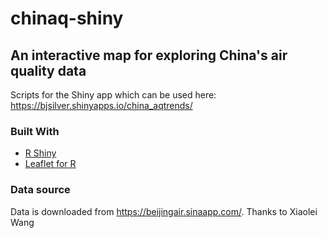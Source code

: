 # chinaq-shiny
## An interactive map for exploring China's air quality data

Scripts for the Shiny app which can be used here:
https://bjsilver.shinyapps.io/china_aqtrends/

### Built With

* [R Shiny](https://shiny.rstudio.com/)
* [Leaflet for R](https://rstudio.github.io/leaflet/)

### Data source
Data is downloaded from https://beijingair.sinaapp.com/. Thanks to Xiaolei Wang
